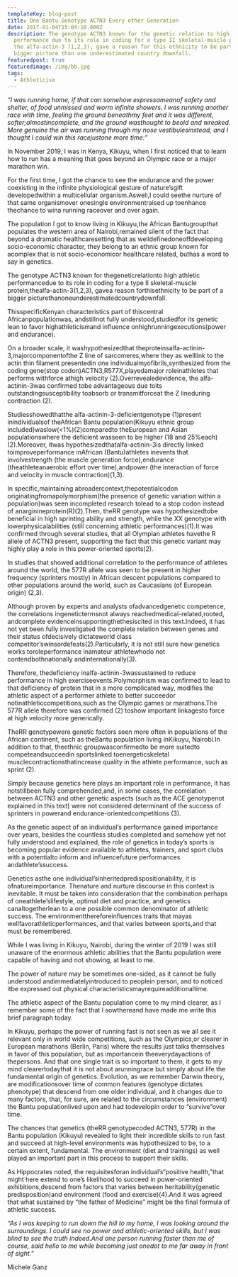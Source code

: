 ```yaml
---
templateKey: blog-post
title: One Bantu Genotype ACTN3 Every other Generation
date: 2017-01-04T15:04:10.000Z
description: The genotype ACTN3 known for the genetic relation to high athletic
  performance due to its role in coding for a type II skeletal-muscle protein,
  the alfa-actin-3 (1,2,3), gave a reason for this ethnicity to be part of a
  bigger picture than one underestimated country downfall.
featuredpost: true
featuredimage: /img/bb.jpg
tags:
  - Athleticism
---
```

*“I was running home, if that can somehow expressameanof safety and shelter, of food unmissed and worm infinite showers. I was running another race with time, feeling the ground beneathmy feet and it was different, softer;almostincomplete, and the ground wasthought to beold and wreaked. More genuine the air was running through my nose vestibulesinstead, and I thought I could win this racejustone more time:”*



In November 2019, I was in Kenya, Kikuyu, when I first noticed that to learn how to run has a meaning that goes beyond an Olympic race or a major marathon win.

For the first time, I got the chance to see the endurance and the power coexisting in the infinite physiological gesture of nature’sgift developedwithin a multicellular organism.Aswell,I could seethe nurture of that same organismover onesingle environmentraised up toenhance thechance to wina running raceover and over again.

The population I got to know living in Kikuyu,the African Bantugroupthat populates the western area of Nairobi,remained silent of the fact that beyond a dramatic healthcaresetting that as welldefinedoneoffdeveloping socio-economic character, they belong to an ethnic group known for acomplex that is not socio-economicor healthcare related, buthas a word to say in genetics.

The genotype ACTN3 known for thegeneticrelationto high athletic performancedue to its role in coding for a type II skeletal-muscle protein,thealfa-actin-3(1,2,3), gavea reason forthisethnicity to be part of a bigger picturethanoneunderestimatedcountrydownfall.

ThisspecificKenyan characteristics part of thiscentral Africanpopulationwas, andstillnot fully understood,studiedfor its genetic lean to favor highathleticismand influence onhighrunningexecutions(power and endurance).

On a broader scale, it washypothesizedthat theproteinsalfa-actinin-3,majorcomponentofthe Z line of sarcomeres,where they as welllink to the actin thin filament presentedin one individualmyofibrils,synthesized from the coding gene(stop codon)ACTN3,R577X,playedamajor roleinathletes that performs withforce athigh velocity (2).Overrevealedevidence, the alfa-actinin-3was confirmed tobe advantageous due toits outstandingsusceptibility toabsorb or transmitforceat the Z lineduring contraction (2).

Studiesshowedthatthe alfa-actinin-3-deficientgenotype (1)present inindividualsof theAfrican Bantu population(Kikuyu ethnic group included)waslow(<1%)(2)comparedto theEuropean and Asian populationswhere the deficient wasseen to be higher (18 and 25%each)(2).Moreover, itwas hypothesizedthatalfa-actinin-3is directly linked toimproveperformance inAfrican (Bantu)athletes inevents that involvestrength (the muscle generation force),endurance (theathleteanaerobic effort over time),andpower (the interaction of force and velocity in muscle contraction)(1,3).

In specific,maintaining abroadercontext,thepotentialcodon originatingfromapolymorphism(the presence of genetic variation within a population)was seen incompleted research tolead to a stop codon instead of anarginineprotein(R)(2).Then, theRR genotype was hypothesizedtobe beneficial in high sprinting ability and strength, while the XX genotype with lowerphysicalabilities (still concerning athletic performances)(1).It was confirmed through several studies, that all Olympian athletes havethe R allele of ACTN3 present, supporting the fact that this genetic variant may highly play a role in this power-oriented sports(2).

In studies that showed additional correlation to the performance of athletes around the world, the 577R allele was seen to be present in higher frequency (sprinters mostly) in African descent populations compared to other populations around the world, such as Caucasians (of European origin) (2,3).

Although proven by experts and analysts ofadvancedgenetic competence, the correlations ingenetictermsnot always reachedmedical-related,rooted, andcomplete evidenceinsupportingthethesiscited in this text.Indeed, it has not yet been fully investigated the complete relation between genes and their status ofdecisively dictateworld class competitor’swinsordefeats(2).Particularly, it is not still sure how genetics works toroleperformance inamateur athletewhodo not contendbothnationally andinternationally(3).

Therefore, thedeficiency inalfa-actinin-3wassustained to reduce performance in high exerciseevents.Polymorphism was confirmed to lead to that deficiency of protein that in a more complicated way, modifies the athletic aspect of a performer athlete to better succeedor notinathleticcompetitions,such as the Olympic games or marathons.The 577R allele therefore was confirmed (2) toshow important linkagesto force at high velocity more generically.

TheRR genotypewere genetic factors seen more often in populations of the African continent, such as theBantu population living inKikuyu, Nairobi.In addition to that, theethnic groupwasconfirmedto be more suitedto competeandsucceedin sportslinked toenergeticskeletal musclecontractionsthatincrease quality in the athlete performance, such as sprint (2).

Simply because genetics here plays an important role in performance, it has notstillbeen fully comprehended,and, in some cases, the correlation between ACTN3 and other genetic aspects (such as the ACE genotypenot explained in this text) were not considered determinant of the success of sprinters in powerand endurance-orientedcompetitions (3).

As the genetic aspect of an individual’s performance gained importance over years, besides the countless studies completed and somehow yet not fully understood and explained, the role of genetics in today’s sports is becoming popular evidence available to athletes, trainers, and sport clubs with a potentialto inform and influencefuture performances andathlete’ssuccess.

Genetics asthe one individual’sinheritedpredispositionability, it is ofnatureimportance. Thenature and nurture discourse in this context is inevitable. It must be taken into consideration that the combination perhaps of oneathlete’slifestyle, optimal diet and practice, and genetics canaltogetherlean to a one possible common denominator of athletic success. The environmentthereforeinfluences traits that mayas wellfavorathleticperformances, and that varies between sports,and that must be remembered.

While I was living in Kikuyu, Nairobi, during the winter of 2019 I was still unaware of the enormous athletic abilities that the Bantu population were capable of having and not showing, at least to me.

The power of nature may be sometimes one-sided, as it cannot be fully understood andimmediatelyintroduced to peoplein person, and to noticed itbe expressed out physical characteristicsmayrequireadditionaltime.

The athletic aspect of the Bantu population come to my mind clearer, as I remember some of the fact that I sowthereand have made me write this brief paragraph today.

In Kikuyu, perhaps the power of running fast is not seen as we all see it relevant only in world wide competitions, such as the Olympics,or clearer in European marathons (Berlin, Paris) where the results just talks themselves in favor of this population, but as importancein theeverydayactions of thepersons. And that one single trait is so important to them, it gets to my mind clearertodaythat it is not about arunningrace but simply about life the fundamental origin of genetics. Evolution, as we remember Darwin theory, are modificationsover time of common features (genotype dictates phenotype) that descend from one older individual, and it changes due to many factors, that, for sure, are related to the circumstances (environment) the Bantu populationlived upon and had todevelopin order to “survive”over time.

The chances that genetics (theRR genotypecoded ACTN3, 577R) in the Bantu population (Kikuyu) revealed to light their incredible skills to run fast and succeed at high-level environments was hypothesized to be, to a certain extent, fundamental. The environment (diet and trainings) as well played an important part in this process to support their skills.

As Hippocrates noted, the requisitesforan individual’s“positive health,”that might here extend to one’s likelihood to succeed in power-oriented exhibitions,descend from factors that varies between heritability(genetic predisposition)and environment (food and exercise)(4).And it was agreed that what sustained by “the father of Medicine” might be the final formula of athletic success.



*“As I was keeping to run down the hill to my home, I was looking around the surroundings. I could see no power and athletic-oriented skills, but I was blind to see the truth indeed.And one person running faster than me of course, said hello to me while becoming just onedot to me far away in front of sight.”*



Michele Ganz